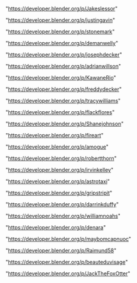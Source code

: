 "https://developer.blender.org/p/Jakeslessor"

"https://developer.blender.org/p/justingavin"

"https://developer.blender.org/p/stonemark"

"https://developer.blender.org/p/demanwelly"

"https://developer.blender.org/p/josephdecker"

"https://developer.blender.org/p/adrianwillson"

"https://developer.blender.org/p/KawaneRio"

"https://developer.blender.org/p/freddydecker"

"https://developer.blender.org/p/tracywilliams"

"https://developer.blender.org/p/flackflores"

"https://developer.blender.org/p/Shanejohnson"

"https://developer.blender.org/p/fireart"

"https://developer.blender.org/p/amogue"

"https://developer.blender.org/p/robertthorn"

"https://developer.blender.org/p/irvinkelley"

"https://developer.blender.org/p/astrotaxi"

"https://developer.blender.org/p/gripstripit"

"https://developer.blender.org/p/darrinkduffy"

"https://developer.blender.org/p/williamnoahs"

"https://developer.blender.org/p/denara"

"https://developer.blender.org/p/maybomcapnuoc"

"https://developer.blender.org/p/Raimund58"

"https://developer.blender.org/p/beauteduvisage"

"https://developer.blender.org/p/JackTheFoxOtter"

